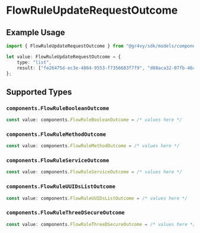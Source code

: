 # FlowRuleUpdateRequestOutcome

## Example Usage

```typescript
import { FlowRuleUpdateRequestOutcome } from "@gr4vy/sdk/models/components";

let value: FlowRuleUpdateRequestOutcome = {
    type: "list",
    result: ["fe26475d-ec3e-4884-9553-f7356683f7f9", "d88aca32-07fb-46cd-a43f-86da02b73c21"],
};
```

## Supported Types

### `components.FlowRuleBooleanOutcome`

```typescript
const value: components.FlowRuleBooleanOutcome = /* values here */
```

### `components.FlowRuleMethodOutcome`

```typescript
const value: components.FlowRuleMethodOutcome = /* values here */
```

### `components.FlowRuleServiceOutcome`

```typescript
const value: components.FlowRuleServiceOutcome = /* values here */
```

### `components.FlowRuleUUIDsListOutcome`

```typescript
const value: components.FlowRuleUUIDsListOutcome = /* values here */
```

### `components.FlowRuleThreeDSecureOutcome`

```typescript
const value: components.FlowRuleThreeDSecureOutcome = /* values here */
```

